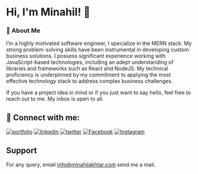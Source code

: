 
# Hi, I'm Minahil! 👋

### 🚀 About Me

I’m a highly motivated software engineer, I specialize in the MERN stack. My strong problem-solving skills have been instrumental in developing custom business solutions. I possess significant experience working with JavaScript-based technologies, including an adept understanding of libraries and frameworks such as React and NodeJS. My technical proficiency is underpinned by my commitment to applying the most effective technology stack to address complex business challenges.

If you have a project idea in mind or if you just want to say hello, feel free to reach out to me. My inbox is open to all.

## 🔗 Connect with me:

[![portfolio](https://img.shields.io/badge/website-000000?style=for-the-badge&logo=About.me&logoColor=white)](https://minahilakhtar.com/)
[![linkedin](https://img.shields.io/badge/linkedin-0A66C2?style=for-the-badge&logo=linkedin&logoColor=white)](https://www.linkedin.com/in/minahil-akhtar/)
[![twitter](https://img.shields.io/badge/twitter-1DA1F2?style=for-the-badge&logo=twitter&logoColor=white)](https://twitter.com/MinahilAkhtar9)
[![Facebook](https://img.shields.io/badge/Facebook-1877F2?style=for-the-badge&logo=facebook&logoColor=white)](https://www.facebook.com/minahilakhtar2235/) 
[![Instagram](https://img.shields.io/badge/Instagram-E4405F?style=for-the-badge&logo=instagram&logoColor=white)](https://www.instagram.com/minahilakhtar2235/)


## Support

For any query, email info@minahilakhtar.com send me a mail.


<!--
**minahilakhtar/minahilakhtar** is a ✨ _special_ ✨ repository because its `README.md` (this file) appears on your GitHub profile.

Here are some ideas to get you started:

- 🔭 I’m currently working on Chingu
- 🌱 I’m currently learning ...
- 👯 I’m looking to collaborate on ...
- 🤔 I’m looking for help with ...
- 💬 Ask me about ...
- 📫 How to reach me: ...
- 😄 Pronouns: ...
- ⚡ Fun fact: ...
-->
